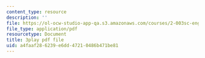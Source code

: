 ```yaml
---
content_type: resource
description: ''
file: https://ol-ocw-studio-app-qa.s3.amazonaws.com/courses/2-003sc-engineering-dynamics-fall-2011/a4faaf286239e6dd47210486b471be81_GUvoVvXwoOQ.pdf
file_type: application/pdf
resourcetype: Document
title: 3play pdf file
uid: a4faaf28-6239-e6dd-4721-0486b471be81
---
```

